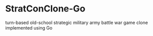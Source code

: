 # StratConClone-Go
turn-based old-school strategic military army battle war game clone implemented using Go
